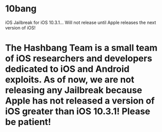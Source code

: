# 10bang
iOS Jailbreak for iOS 10.3.1... Will not release until Apple releases the next version of iOS!

# The Hashbang Team is a small team of iOS researchers and developers dedicated to iOS and Android exploits. As of now, we are not releasing any Jailbreak because Apple has not released a version of iOS greater than iOS 10.3.1! Please be patient!
